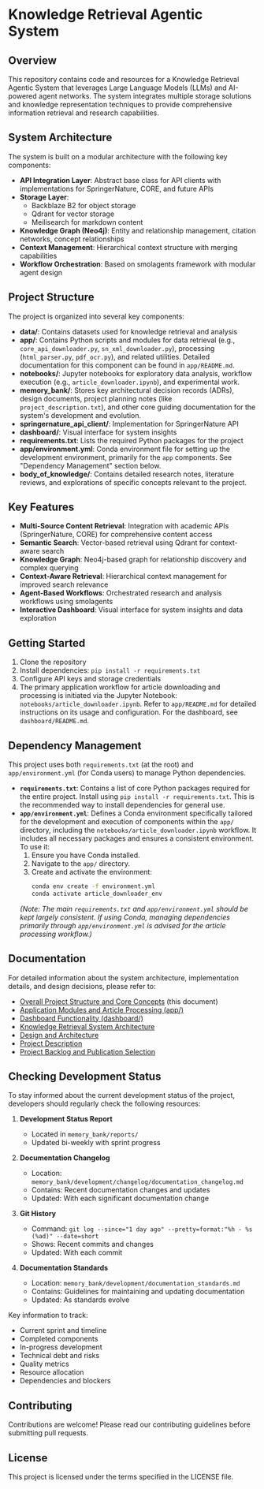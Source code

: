 # Knowledge Retrieval Agentic System

## Overview

This repository contains code and resources for a Knowledge Retrieval Agentic System that leverages Large Language Models (LLMs) and AI-powered agent networks. The system integrates multiple storage solutions and knowledge representation techniques to provide comprehensive information retrieval and research capabilities.

## System Architecture

The system is built on a modular architecture with the following key components:

- **API Integration Layer**: Abstract base class for API clients with implementations for SpringerNature, CORE, and future APIs
- **Storage Layer**: 
  - Backblaze B2 for object storage
  - Qdrant for vector storage
  - Meilisearch for markdown content
- **Knowledge Graph (Neo4j)**: Entity and relationship management, citation networks, concept relationships
- **Context Management**: Hierarchical context structure with merging capabilities
- **Workflow Orchestration**: Based on smolagents framework with modular agent design

## Project Structure

The project is organized into several key components:

- **data/**: Contains datasets used for knowledge retrieval and analysis
- **app/**: Contains Python scripts and modules for data retrieval (e.g., `core_api_downloader.py`, `sn_xml_downloader.py`), processing (`html_parser.py`, `pdf_ocr.py`), and related utilities. Detailed documentation for this component can be found in `app/README.md`.
- **notebooks/**: Jupyter notebooks for exploratory data analysis, workflow execution (e.g., `article_downloader.ipynb`), and experimental work.
- **memory_bank/**: Stores key architectural decision records (ADRs), design documents, project planning notes (like `project_description.txt`), and other core guiding documentation for the system's development and evolution.
- **springernature_api_client/**: Implementation for SpringerNature API
- **dashboard/**: Visual interface for system insights
- **requirements.txt**: Lists the required Python packages for the project
- **app/environment.yml**: Conda environment file for setting up the development environment, primarily for the `app` components. See "Dependency Management" section below.
- **body_of_knowledge/**: Contains detailed research notes, literature reviews, and explorations of specific concepts relevant to the project.

## Key Features

- **Multi-Source Content Retrieval**: Integration with academic APIs (SpringerNature, CORE) for comprehensive content access
- **Semantic Search**: Vector-based retrieval using Qdrant for context-aware search
- **Knowledge Graph**: Neo4j-based graph for relationship discovery and complex querying
- **Context-Aware Retrieval**: Hierarchical context management for improved search relevance
- **Agent-Based Workflows**: Orchestrated research and analysis workflows using smolagents
- **Interactive Dashboard**: Visual interface for system insights and data exploration

## Getting Started

1. Clone the repository
2. Install dependencies: `pip install -r requirements.txt`
3. Configure API keys and storage credentials
4. The primary application workflow for article downloading and processing is initiated via the Jupyter Notebook: `notebooks/article_downloader.ipynb`. Refer to `app/README.md` for detailed instructions on its usage and configuration. For the dashboard, see `dashboard/README.md`.

## Dependency Management

This project uses both `requirements.txt` (at the root) and `app/environment.yml` (for Conda users) to manage Python dependencies.

*   **`requirements.txt`**: Contains a list of core Python packages required for the entire project. Install using `pip install -r requirements.txt`. This is the recommended way to install dependencies for general use.
*   **`app/environment.yml`**: Defines a Conda environment specifically tailored for the development and execution of components within the `app/` directory, including the `notebooks/article_downloader.ipynb` workflow. It includes all necessary packages and ensures a consistent environment. To use it:
    1.  Ensure you have Conda installed.
    2.  Navigate to the `app/` directory.
    3.  Create and activate the environment:
        ```bash
        conda env create -f environment.yml
        conda activate article_downloader_env
        ```
    *(Note: The main `requirements.txt` and `app/environment.yml` should be kept largely consistent. If using Conda, managing dependencies primarily through `app/environment.yml` is advised for the article processing workflow.)*

## Documentation

For detailed information about the system architecture, implementation details, and design decisions, please refer to:

- [Overall Project Structure and Core Concepts](README.md) (this document)
- [Application Modules and Article Processing (app/)](app/README.md)
- [Dashboard Functionality (dashboard/)](dashboard/README.md)
- [Knowledge Retrieval System Architecture](memory_bank/2024-04-20_knowledge_retrieval_system_architecture.md)
- [Design and Architecture](memory_bank/design_and_architecture.txt)
- [Project Description](memory_bank/project_description.txt)
- [Project Backlog and Publication Selection](memory_bank/project_management/backlog.md)

## Checking Development Status

To stay informed about the current development status of the project, developers should regularly check the following resources:

1. **Development Status Report**
   - Located in `memory_bank/reports/`
   - Updated bi-weekly with sprint progress

2. **Documentation Changelog**
   - Location: `memory_bank/development/changelog/documentation_changelog.md`
   - Contains: Recent documentation changes and updates
   - Updated: With each significant documentation change

3. **Git History**
   - Command: `git log --since="1 day ago" --pretty=format:"%h - %s (%ad)" --date=short`
   - Shows: Recent commits and changes
   - Updated: With each commit

4. **Documentation Standards**
   - Location: `memory_bank/development/documentation_standards.md`
   - Contains: Guidelines for maintaining and updating documentation
   - Updated: As standards evolve

Key information to track:
- Current sprint and timeline
- Completed components
- In-progress development
- Technical debt and risks
- Quality metrics
- Resource allocation
- Dependencies and blockers

## Contributing

Contributions are welcome! Please read our contributing guidelines before submitting pull requests.

## License

This project is licensed under the terms specified in the LICENSE file.
